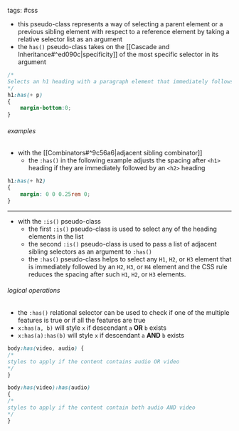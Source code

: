 tags: #css 

- this pseudo-class represents a way of selecting a parent element or a previous sibling element with respect to a reference element by taking a relative selector list as an argument
- the `has()` pseudo-class takes on the [[Cascade and Inheritance#^ed090c|specificity]] of the most specific selector in its argument
``` css
/*
Selects an h1 heading with a paragraph element that immediately follows the h1 and applies the style to h1
*/
h1:has(+ p)
{
	margin-bottom:0;
}
```

###### examples
- with the [[Combinators#^9c56a6|adjacent sibling combinator]]
	- the `:has()` in the following example adjusts the spacing after `<h1>` heading if they are immediately followed by an `<h2>` heading
``` css
h1:has(+ h2)
{
	margin: 0 0 0.25rem 0;
}
```
---
- with the `:is()` pseudo-class
	- the first `:is()` pseudo-class is used to select any of the heading elements in the list
	- the second `:is()` pseudo-class is used to pass a list of adjacent sibling selectors as an argument to `:has()`
	- the `:has()` pseudo-class helps to select any `H1`, `H2`, or `H3` element that is immediately followed by an `H2`, `H3`, or `H4` element and the CSS rule reduces the spacing after such `H1`, `H2`, or `H3` elements.
###### logical operations
- the `:has()` relational selector can be used to check if one of the multiple features is true or if all the features are true
- `x:has(a, b)` will style `x` if descendant `a` **OR** `b` exists
- `x:has(a):has(b)` will style `x` if descendant `a` **AND** `b` exists
``` css
body:has(video, audio) {
/*
styles to apply if the content contains audio OR video
*/
}

body:has(video):has(audio)
{
/*
styles to apply if the content contain both audio AND video
*/
}

```


